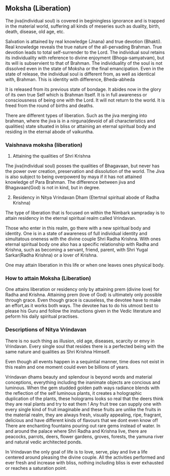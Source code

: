 ## Moksha (Liberation) 

The jiva(individual soul) is covered in beginingless ignorance and is trapped in the material world, suffering all kinds of meseries such as duality, birth, death, disease, old age, etc.

Salvation is attained by real knowledge (Jnana) and true devotion (Bhakti). Real knowledge reveals the true nature of the all-pervading Brahman. True devotion leads to total self-surrender to the Lord. The individual soul retains its individuality with reference to divine enjoyment (Bhoga-samyatvam), but its will is subservient to that of Brahman. The individuality of the soul is not dissolved even in the state of Moksha or the final emancipation. Even in the state of release, the individual soul is different from, as well as identical with, Brahman. This is identity with difference, Bheda-abheda

It is released from its previous state of bondage. It abides now in the glory of its own true Self which is Brahman Itself. It is in full awareness or consciousness of being one with the Lord. It will not return to the world. It is freed from the round of births and deaths.

There are different types of liberation. Such as the jiva merging into brahman, where the jiva is in a nirguna(devoid of all characteristics and qualities) state situated in bliss or attaining an eternal spiritual body and residing in the eternal abode of vaikuntha.

### Vaishnava moksha (liberation)

1. Attaining the qualities of Shri Krishna

 The jiva(individual soul) posses the qualities of Bhagavaan, but never has the power over creation, preservation and dissolution of the world. The Jiva is also subject to being overpowerd by maya if it has not attained knowledge of Para Brahman. The difference between jiva and Bhagavaan(God) is not in kind, but in degree.

2. Residency in Nitya Vrindavan Dham (Etertnal spiritual abode of Radha Krishna)

The type of liberation that is focused on within the Nimbark sampraday is to attain residency in the eternal spiritual realm called Vrindavan. 

Those who enter in this realm, go there with a new spiritual body and identity. One is in a state of awareness of full individual identity and simultatous oneness with the divine couple Shri Radha Krishna. With ones eternal spiritual body one also has a specific relationship with Radha and Krishna, such as becoming a servant, friend, parent, with Shri Yugal Sarkar(Radha Krishna) or a lover of Krishna.

One may attain liberation in this life or when one leaves ones physical body.

### How to attain Moksha (Liberation)

One attains liberation or residency only by attaining prem (divine love) for Radha and Krishna. Attaining prem (love of God) is ultimately only possible through grace. Even though grace is causeless, the devotee have to make an effort,as it works both ways. The devotee has to do his utmost best to please his Guru and follow the instuctions given in the Vedic literature and peform his daily spiritual practises. 


### Descriptions of Nitya Vrindavan

There is no such thing as illusion, old age, diseases, scarcity or envy in Vrindavan. Every single soul that resides there is a perfected being with the same nature and qualities as Shri Krishna Himself.

Even though all events happen in a sequintial manner, time does not exist in this realm and one moment could even be billions of years. 

Vrindavan dhams beauty and splendour is beyond words and material conceptions, everything including the inanimate objects are concious and luminous. When the gem studded golden path ways radiance blends with the reflection of the self luminous plants, it creates a holographic duplication of the plants, these holograms looks so real that the deers think they are real plants and try to eat them ! Any fruit tree can supply one with every single kind of fruit imaginable and these fruits are unlike the fruits in the material realm, they are always fresh, visually appealing, ripe, fragrant, delicious and have different kinds of flavours that we dont even know of! There are enchanting fountains pouring out rare gems instead of water. In and around the palace where Shri Radha and Krishna live, there are peacocks, parrots, deers, flower gardens, groves, forests, the yamuna river and natural vedic architected ponds.

In Vrindavan the only goal of life is to love, serve, play and live a life centered around pleasing the divine couple. All the activities performed and ever fresh and increase with bliss, nothing including bliss is ever exhausted or reaches a saturation point.